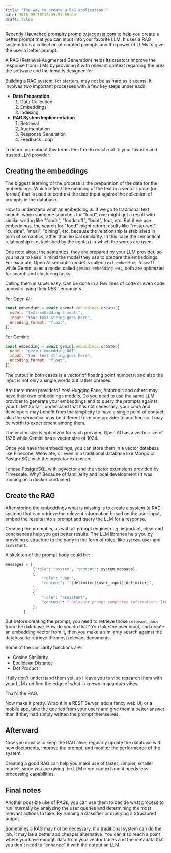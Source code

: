 ```yaml
---
title: "The way to create a RAG application."
date: 2025-09-28T12:09:51-05:00
draft: false 
---
```

 
Recently I launched promplty [promplty.jaconsta.com](https://promply.jaconsta.com) to 
help you create a better prompt that you can input into your favorite LLM. 
It uses a RAG system from a collection of curated prompts and the power of LLMs 
to give the user a better prompt.
 
A RAG (Retrieval-Augmented Generation) helps its creators improve the response 
from LLMs by providing it with relevant context regarding the area the software 
and the input is designed for.
 
Building a RAG system, for starters, may not be as hard as it seems. It 
involves two important processes with a few key steps under each:
 
- **Data Preparation**
    1. Data Collection
    2. Embeddings
    3. Indexing
- **RAG System Implementation**
    1. Retrieval
    2. Augmentation
    3. Response Generation
    4. Feedback Loop
 
To learn more about this terms feel free to reach out to your favorite and 
trusted LLM provider. 
 
## Creating the embeddings
 
The biggest learning of the process is the preparation of the data for the 
embeddings. Which reflect the meaning of the text in a vector space (or format) 
that is used to contrast the user input against the collection of prompts in 
the database.
 
How to understand what an embedding is. If we go to traditional text search, 
when someone searches for "food", one might get a result with similar writing 
like "foods", "foodstuff", "boot", foot, etc. But if we use embeddings, the 
search for "food" might return results like "restaurant", "cuisine", "meal", 
"dining", etc. because the relationship is stablished in term of semantics 
rather than lexical similarity. In this case the semantical relationship is 
established by the context in which the words are used.
 
One note about the semantics, they are prepared by your LLM provider, so you
have to keep in mind the model they use to prepare the embeddings. For example,
Open AI semantic model is called `text-embedding-3-small` while Gemini uses a 
model called `gemini-embedding-001`, both are optimized for search and clustering
tasks.
 
Calling them is super easy. Can be done in a few lines of code or even code
agnostic using their REST endpoints.
 
For Open AI:
 
```javascript
const embedding = await openai.embeddings.create({
  model: "text-embedding-3-small",
  input: "Your text string goes here",
  encoding_format: "float",
});
```
 
For Gemini:
 
```javascript
const embedding = await gemini.embeddings.create({
  model: "gemini-embedding-001",
  input: "Your text string goes here",
  encoding_format: "float",
});
```
 
The output in both cases is a vector of floating point numbers; and also the 
input is not only a single words but rather phrases.
 
Are there more providers? Yes! Hugging Face, Anthropic and others may have their
own embeddings models. Do you need to use the same LLM provider to generate your
embeddings and to query the prompts against your LLM? So far I understand that 
it is not necessary, your code and developers may benefit from the simplicity to
have a single point of contact; also the semantics may be different from one 
provider to another, so it may be worth to experiement among them.
 
The vector size is optimized for each provider, Open AI has a vector size of 
1536 while Gemini has a vector size of 1024.
 
Once you have the embeddings, you can store them in a vector database like 
Pinecone, Weaviate, or even in a traditional database like Mongo or PostgreSQL 
with the pgvector extension.
 
I chose PostgreSQL with pgvector and the vector extensions provided by Timescale.
Why? Because of familiarity and local development (It was running on a docker 
container).
 
## Create the RAG
 
After storing the embeddings what is missing is to create a system (a RAG system) 
that can retrieve the relevant information based on the user input, embed the 
results into a prompt and query the LLM for a response.
 
Creating the prompt is, as with all prompt engineering, important,  clear and 
conciseness help you get better results. The LLM libraries help you by providing
a structure to the body in the form of roles, like `system`, `user` and `assistant`. 
 
A skeleton of the prompt body could be:
 
```python
messages = [
            {"role": "system", "content": system_message},
            {
                "role": "user",
                "content": f"{delimiter}{user_input}{delimiter}",
            },
            {
                "role": "assistant",
                "content": f"Relevant prompt templates information: {related_docs[0][0]} \n {related_docs[1][0]} \n {related_docs[2][0]}",
            },
        ]
```
 
But before creating the prompt, you need to retrieve those `relevant_docs` from 
the database. How do you do that? You take the user input, and create an embedding 
vector from it, then you make a similarity search against the database to 
retrieve the most relevant documents.
 
Some of the similiarity functions are:
 
- Cosine Similarity
- Euclidean Distance
- Dot Product
 
I fully don't understand them yet, so I leave you to vibe research them with your
LLM and find the edge of what is known in quantum vibes.
 
That's the RAG.
 
Now make it pretty. Wrap it in a REST Server, add a fancy web UI, or a mobile app, 
take the queries from your users and give them a better answer than if they had 
simply written the prompt themselves.
 
## Afterward
 
Now you must also keep the RAG alive, regularly update the database with new 
documents, improve the prompt, and monitor the performance of the system.

Creating a good RAG can help you make use of faster, simpler, smaller models
since you are giving the LLM more context and it needs less processing capabilities.
 
## Final notes
 
Another possible use of RAGs, you can use them to decide what process to run 
internally by analyzing the user queries and determining the most relevant 
actions to take. By running a classifier or querying a Structured output.
 
Sometimes a RAG may not be necessary, if a traditional system can do the job, 
it may be a better and cheaper alternative. You can also reach a point where you 
have enough data from your vector tables and the metadata that you don't need to
"enhance" it with the output an LLM.
